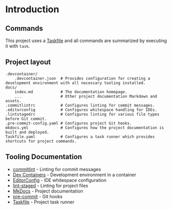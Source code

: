 # Introduction

## Commands

This project uses a [Taskfile](https://taskfile.dev/) and all commands are summarized by executing it with `task`.

## Project layout

    .devcontainer/
        .devcontainer.json  # Provides configuration for creating a development environment with all necessary tooling installed.
    docs/
        index.md            # The documentation homepage.
        ...                 # Other project documentation Markdown and assets.
    .commitlintrc           # Configures linting for commit messages.
    .editorconfig           # Configures whitespace handling for IDEs.
    .lintstagedrc           # Configures linting for various file types before Git commit.
    .pre-commit-config.yaml # Configures project Git hooks.
    mkdocs.yml              # Configures how the project documentation is built and deployed.
    Taskfile.yaml           # Configures a task runner which provides shortcuts for project commands.

## Tooling Documentation

* [commitlint](https://commitlint.js.org/) - Linting for commit messages
* [Dev Containers](https://containers.dev/implementors/json_reference/) - Development environment in a container
* [EditorConfig](https://editorconfig.org/) - IDE whitespace configuration
* [lint-staged](https://www.npmjs.com/package/lint-staged?activeTab=readme#configuration) - Linting for project files
* [MkDocs](https://www.mkdocs.org/user-guide/) - Project documentation
* [pre-commit](https://pre-commit.com/#usage) - Git hooks
* [Taskfile](https://taskfile.dev/usage/) - Project task runner

